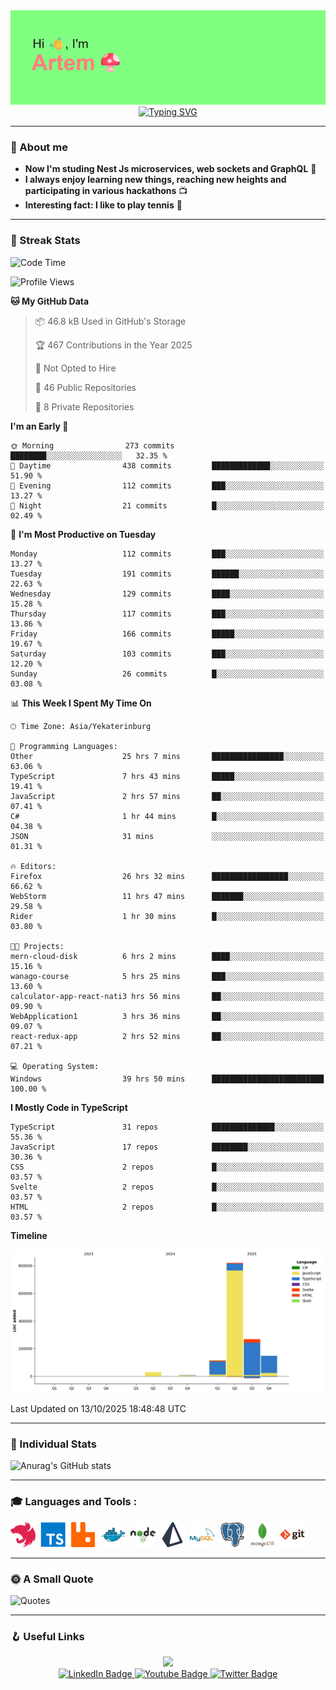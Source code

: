 <div id="header" align="center">
  <img src="https://github.com/CurlyBattery/CurlyBattery/blob/master/header.png?raw=true" alt="альтернативный текст">
  <a href="https://git.io/typing-svg"><img src="https://readme-typing-svg.demolab.com?font=Fira+Code&pause=1000&color=2BF777&width=435&lines=I've+been+doing+backend+programming+;on+Nest+JS+for+17+months+now" alt="Typing SVG" /></a>
</div>

---

### :otter: About me 
- __Now I'm studing Nest Js microservices, web sockets and GraphQL__ 🧩
- __I always enjoy learning new things, reaching new heights and participating in various hackathons__ 📺
- __Interesting fact: I like to play tennis__ 🏓

---

### :monorail: Streak Stats 

<!--START_SECTION:waka-->
![Code Time](http://img.shields.io/badge/Code%20Time-1%2C631%20hrs%209%20mins-blue)

![Profile Views](http://img.shields.io/badge/Profile%20Views-0-blue)

**🐱 My GitHub Data** 

> 📦 46.8 kB Used in GitHub's Storage 
 > 
> 🏆 467 Contributions in the Year 2025
 > 
> 🚫 Not Opted to Hire
 > 
> 📜 46 Public Repositories 
 > 
> 🔑 8 Private Repositories 
 > 
**I'm an Early 🐤** 

```text
🌞 Morning                273 commits         ████████░░░░░░░░░░░░░░░░░   32.35 % 
🌆 Daytime                438 commits         █████████████░░░░░░░░░░░░   51.90 % 
🌃 Evening                112 commits         ███░░░░░░░░░░░░░░░░░░░░░░   13.27 % 
🌙 Night                  21 commits          █░░░░░░░░░░░░░░░░░░░░░░░░   02.49 % 
```
📅 **I'm Most Productive on Tuesday** 

```text
Monday                   112 commits         ███░░░░░░░░░░░░░░░░░░░░░░   13.27 % 
Tuesday                  191 commits         ██████░░░░░░░░░░░░░░░░░░░   22.63 % 
Wednesday                129 commits         ████░░░░░░░░░░░░░░░░░░░░░   15.28 % 
Thursday                 117 commits         ███░░░░░░░░░░░░░░░░░░░░░░   13.86 % 
Friday                   166 commits         █████░░░░░░░░░░░░░░░░░░░░   19.67 % 
Saturday                 103 commits         ███░░░░░░░░░░░░░░░░░░░░░░   12.20 % 
Sunday                   26 commits          █░░░░░░░░░░░░░░░░░░░░░░░░   03.08 % 
```


📊 **This Week I Spent My Time On** 

```text
🕑︎ Time Zone: Asia/Yekaterinburg

💬 Programming Languages: 
Other                    25 hrs 7 mins       ████████████████░░░░░░░░░   63.06 % 
TypeScript               7 hrs 43 mins       █████░░░░░░░░░░░░░░░░░░░░   19.41 % 
JavaScript               2 hrs 57 mins       ██░░░░░░░░░░░░░░░░░░░░░░░   07.41 % 
C#                       1 hr 44 mins        █░░░░░░░░░░░░░░░░░░░░░░░░   04.38 % 
JSON                     31 mins             ░░░░░░░░░░░░░░░░░░░░░░░░░   01.31 % 

🔥 Editors: 
Firefox                  26 hrs 32 mins      █████████████████░░░░░░░░   66.62 % 
WebStorm                 11 hrs 47 mins      ███████░░░░░░░░░░░░░░░░░░   29.58 % 
Rider                    1 hr 30 mins        █░░░░░░░░░░░░░░░░░░░░░░░░   03.80 % 

🐱‍💻 Projects: 
mern-cloud-disk          6 hrs 2 mins        ████░░░░░░░░░░░░░░░░░░░░░   15.16 % 
wanago-course            5 hrs 25 mins       ███░░░░░░░░░░░░░░░░░░░░░░   13.60 % 
calculator-app-react-nati3 hrs 56 mins       ██░░░░░░░░░░░░░░░░░░░░░░░   09.90 % 
WebApplication1          3 hrs 36 mins       ██░░░░░░░░░░░░░░░░░░░░░░░   09.07 % 
react-redux-app          2 hrs 52 mins       ██░░░░░░░░░░░░░░░░░░░░░░░   07.21 % 

💻 Operating System: 
Windows                  39 hrs 50 mins      █████████████████████████   100.00 % 
```

**I Mostly Code in TypeScript** 

```text
TypeScript               31 repos            ██████████████░░░░░░░░░░░   55.36 % 
JavaScript               17 repos            ████████░░░░░░░░░░░░░░░░░   30.36 % 
CSS                      2 repos             █░░░░░░░░░░░░░░░░░░░░░░░░   03.57 % 
Svelte                   2 repos             █░░░░░░░░░░░░░░░░░░░░░░░░   03.57 % 
HTML                     2 repos             █░░░░░░░░░░░░░░░░░░░░░░░░   03.57 % 
```



**Timeline**

![Lines of Code chart](https://raw.githubusercontent.com/CurlyBattery/CurlyBattery/master/assets/bar_graph.png)


 Last Updated on 13/10/2025 18:48:48 UTC
<!--END_SECTION:waka-->

---

### :slot_machine: Individual Stats 
![Anurag's GitHub stats](https://github-readme-stats.vercel.app/api?username=CurlyBattery&hide=contribs,prs&theme=dracula)

---

### :mortar_board: Languages and Tools :
<div>
  <img src="https://github.com/devicons/devicon/blob/master/icons/nestjs/nestjs-original.svg" title="Nest" alt="Nest" width="40" height="40"/>&nbsp;
  <img src="https://github.com/devicons/devicon/blob/master/icons/typescript/typescript-plain.svg" title="TypeScript" alt="TypeScript" width="40" height="40"/>&nbsp;
  <img src="https://github.com/devicons/devicon/blob/master/icons/rabbitmq/rabbitmq-original.svg" title="Rabbit" alt="RabbitMQ" width="40" height="40"/>&nbsp;
  <img src="https://github.com/devicons/devicon/blob/master/icons/docker/docker-original.svg" title="Docker" alt="Docker" width="40" height="40"/>&nbsp;
  <img src="https://github.com/devicons/devicon/blob/master/icons/nodejs/nodejs-original-wordmark.svg" title="NodeJS" alt="NodeJS" width="40" height="40"/>&nbsp;
  <img src="https://github.com/devicons/devicon/blob/master/icons/prisma/prisma-original.svg" title="Prisma"  alt="Prisma" width="40" height="40"/>&nbsp;
  <img src="https://github.com/devicons/devicon/blob/master/icons/mysql/mysql-original-wordmark.svg" title="MySQL"  alt="MySQL" width="40" height="40"/>&nbsp;
  <img src="https://github.com/devicons/devicon/blob/master/icons/postgresql/postgresql-original.svg" title="PostgreSQL"  alt="PostgreSQL" width="40" height="40"/>&nbsp;
  <img src="https://github.com/devicons/devicon/blob/master/icons/mongodb/mongodb-original-wordmark.svg" title="MongoDB" alt="MongoDB" width="40" height="40"/>&nbsp;
  <img src="https://github.com/devicons/devicon/blob/master/icons/git/git-original-wordmark.svg" title="Git" **alt="Git" width="40" height="40"/>
</div>

---

### :sun_with_face: A Small Quote
![Quotes](https://quotes-github-readme.vercel.app/api?type=horizontal&theme=dark)

---

### :hook: Useful Links 
<div align="center">
  <img src="https://media2.giphy.com/media/v1.Y2lkPTc5MGI3NjExdG1qb3M0MHpyZmczeDJoZzR4Z2lvcXBydDhpejNpb3Zoc2NoM2lnaCZlcD12MV9pbnRlcm5hbF9naWZfYnlfaWQmY3Q9Zw/FXynzLoP14IHsnfGmO/giphy.gif" height="300">
  
  <div id="badges">
  <a href="your-linkedin-URL">
    <img src="https://img.shields.io/badge/LinkedIn-blue?style=for-the-badge&logo=linkedin&logoColor=white" alt="LinkedIn Badge"/>
  </a>
  <a href="your-youtube-URL">
    <img src="https://img.shields.io/badge/YouTube-red?style=for-the-badge&logo=youtube&logoColor=white" alt="Youtube Badge"/>
  </a>
  <a href="your-twitter-URL">
    <img src="https://img.shields.io/badge/Twitter-blue?style=for-the-badge&logo=twitter&logoColor=white" alt="Twitter Badge"/>
  </a>
